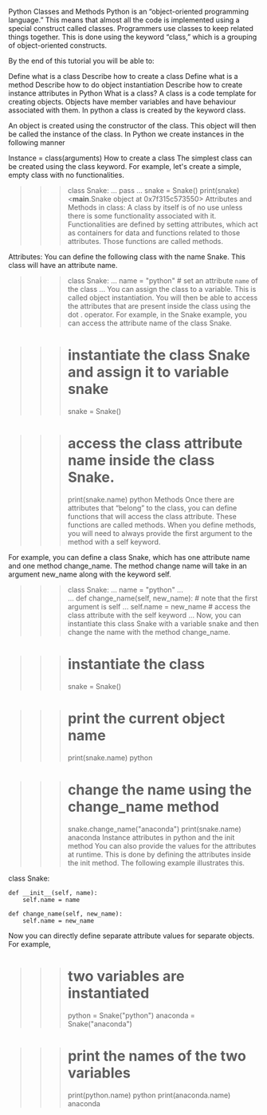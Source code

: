 Python Classes and Methods
Python is an “object-oriented programming language.” This means that almost all the code is implemented using a special construct called classes. Programmers use classes to keep related things together. This is done using the keyword “class,” which is a grouping of object-oriented constructs.

By the end of this tutorial you will be able to:

Define what is a class
Describe how to create a class
Define what is a method
Describe how to do object instantiation
Describe how to create instance attributes in Python
What is a class?
A class is a code template for creating objects. Objects have member variables and have behaviour associated with them. In python a class is created by the keyword class.

An object is created using the constructor of the class. This object will then be called the instance of the class. In Python we create instances in the following manner

Instance = class(arguments)
How to create a class
The simplest class can be created using the class keyword. For example, let's create a simple, empty class with no functionalities.

>>> class Snake:
...     pass
... 
>>> snake = Snake()
>>> print(snake)
<__main__.Snake object at 0x7f315c573550>
Attributes and Methods in class:
A class by itself is of no use unless there is some functionality associated with it. Functionalities are defined by setting attributes, which act as containers for data and functions related to those attributes. Those functions are called methods.

Attributes:
You can define the following class with the name Snake. This class will have an attribute name.

>>> class Snake:
...     name = "python" # set an attribute `name` of the class
...
You can assign the class to a variable. This is called object instantiation. You will then be able to access the attributes that are present inside the class using the dot . operator. For example, in the Snake example, you can access the attribute name of the class Snake.

>>> # instantiate the class Snake and assign it to variable snake
>>> snake = Snake()

>>> # access the class attribute name inside the class Snake.
>>> print(snake.name)
python
Methods
Once there are attributes that “belong” to the class, you can define functions that will access the class attribute. These functions are called methods. When you define methods, you will need to always provide the first argument to the method with a self keyword.

For example, you can define a class Snake, which has one attribute name and one method change_name. The method change name will take in an argument new_name along with the keyword self.

>>> class Snake:
...     name = "python"
...     
...     def change_name(self, new_name): # note that the first argument is self
...         self.name = new_name # access the class attribute with the self keyword
...
Now, you can instantiate this class Snake with a variable snake and then change the name with the method change_name.

>>> # instantiate the class
>>> snake = Snake()

>>> # print the current object name 
>>> print(snake.name)
python

>>> # change the name using the change_name method
>>> snake.change_name("anaconda")
>>> print(snake.name)
anaconda
Instance attributes in python and the init method
You can also provide the values for the attributes at runtime. This is done by defining the attributes inside the init method. The following example illustrates this.

class Snake:

    def __init__(self, name):
        self.name = name

    def change_name(self, new_name):
        self.name = new_name
Now you can directly define separate attribute values for separate objects. For example,

>>> # two variables are instantiated
>>> python = Snake("python")
>>> anaconda = Snake("anaconda")

>>> # print the names of the two variables
>>> print(python.name)
python
>>> print(anaconda.name)
anaconda
